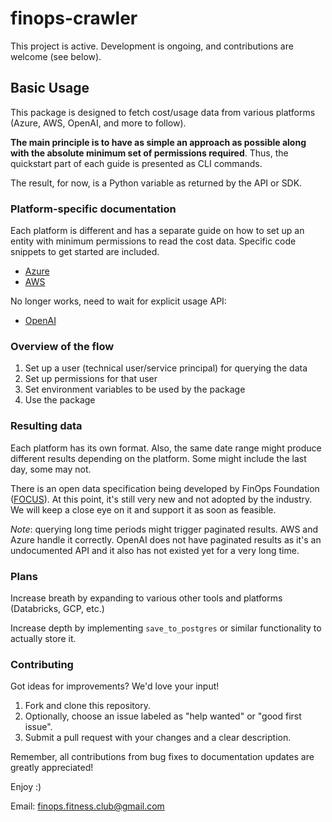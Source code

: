 # finops-crawler

This project is active. Development is ongoing, and contributions are welcome (see below).

## Basic Usage

This package is designed to fetch cost/usage data from various platforms (Azure, AWS, OpenAI, and more to follow).

**The main principle is to have as simple an approach as possible along with the absolute minimum set of permissions required**. Thus, the quickstart part of each guide is presented as CLI commands.

The result, for now, is a Python variable as returned by the API or SDK.

### Platform-specific documentation

Each platform is different and has a separate guide on how to set up an entity with minimum permissions to read the cost data. Specific code snippets to get started are included.

- [Azure](https://github.com/finops-fitness-club/finops-crawler/tree/main/src/finops_crawler/azure)
- [AWS](https://github.com/finops-fitness-club/finops-crawler/tree/main/src/finops_crawler/aws)

No longer works, need to wait for explicit usage API:
- [OpenAI](https://github.com/finops-fitness-club/finops-crawler/tree/main/src/finops_crawler/openai)


### Overview of the flow

1. Set up a user (technical user/service principal) for querying the data
2. Set up permissions for that user
3. Set environment variables to be used by the package
4. Use the package

### Resulting data

Each platform has its own format. Also, the same date range might produce different results depending on the platform. Some might include the last day, some may not.

There is an open data specification being developed by FinOps Foundation ([FOCUS](https://focus.finops.org/)). At this point, it's still very new and not adopted by the industry. We will keep a close eye on it and support it as soon as feasible.

*Note*: querying long time periods might trigger paginated results. AWS and Azure handle it correctly. OpenAI does not have paginated results as it's an undocumented API and it also has not existed yet for a very long time.

### Plans

Increase breath by expanding to various other tools and platforms (Databricks, GCP, etc.)

Increase depth by implementing `save_to_postgres` or similar functionality to actually store it.

### Contributing

Got ideas for improvements? We'd love your input!

1. Fork and clone this repository.
2. Optionally, choose an issue labeled as "help wanted" or "good first issue".
3. Submit a pull request with your changes and a clear description.

Remember, all contributions from bug fixes to documentation updates are greatly appreciated!

Enjoy :)

Email: finops.fitness.club@gmail.com
